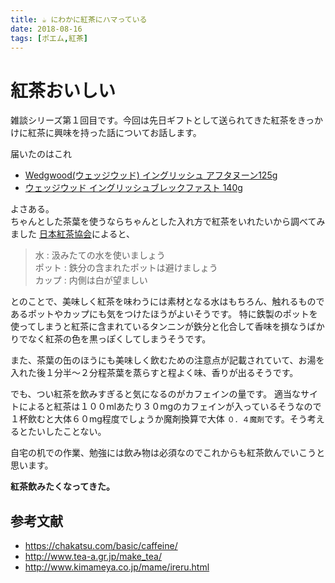 ```yaml
---
title: ☕ にわかに紅茶にハマっている
date: 2018-08-16
tags: [ポエム,紅茶]
---
```


# 紅茶おいしい
雑談シリーズ第１回目です。今回は先日ギフトとして送られてきた紅茶をきっかけに紅茶に興味を持った話についてお話します。

届いたのはこれ
* [Wedgwood(ウェッジウッド) イングリッシュ アフタヌーン125g](https://www.amazon.co.jp/Wedgwood-ウェッジウッド-58630105002-イングリッシュ-アフタヌーン125g/dp/B003N638VG)
* [ウェッジウッド イングリッシュブレックファスト 140g](https://www.amazon.co.jp/WEDGWOOD（ウェッジウッド）-58630105000-ウェッジウッド-イングリッシュブレックファスト-140g/dp/B003N638V6/ref=pd_bxgy_325_2?_encoding=UTF8&pd_rd_i=B003N638V6&pd_rd_r=f6bcf1db-a10b-11e8-bbda-c51db3a3fd6d&pd_rd_w=iuTbR&pd_rd_wg=5VcVJ&pf_rd_i=desktop-dp-sims&pf_rd_m=AN1VRQENFRJN5&pf_rd_p=4ef5676d-7b63-427d-8125-ba3be88d6f4f&pf_rd_r=DKCV2VZ1RWHAPF7QFGQT&pf_rd_s=desktop-dp-sims&pf_rd_t=40701&psc=1&refRID=DKCV2VZ1RWHAPF7QFGQT)

よさある。  
ちゃんとした茶葉を使うならちゃんとした入れ方で紅茶をいれたいから調べてみました
[日本紅茶協会](http://www.tea-a.gr.jp/make_tea/)によると、

> 水 : 汲みたての水を使いましょう  
> ポット : 鉄分の含まれたポットは避けましょう  
> カップ : 内側は白が望ましい  

とのことで、美味しく紅茶を味わうには素材となる水はもちろん、触れるものであるポットやカップにも気をつけたほうがよいそうです。
特に鉄製のポットを使ってしまうと紅茶に含まれているタンニンが鉄分と化合して香味を損なうばかりでなく紅茶の色を黒っぽくしてしまうそうです。  

また、茶葉の缶のほうにも美味しく飲むための注意点が記載されていて、お湯を入れた後１分半〜２分程茶葉を蒸らすと程よく味、香りが出るそうです。

でも、つい紅茶を飲みすぎると気になるのがカフェインの量です。
適当なサイトによると紅茶は１００mlあたり３０mgのカフェインが入っているそうなので１杯飲むと大体６０mg程度でしょうか魔剤換算で大体 `０．４魔剤`です。そう考えるとたいしたことない。

自宅の机での作業、勉強には飲み物は必須なのでこれからも紅茶飲んでいこうと思います。

**紅茶飲みたくなってきた。**

## 参考文献
* <https://chakatsu.com/basic/caffeine/>
* <http://www.tea-a.gr.jp/make_tea/>
* <http://www.kimameya.co.jp/mame/ireru.html>